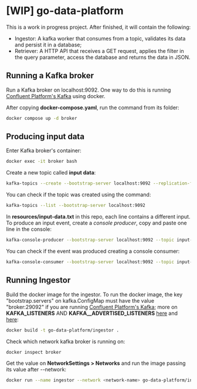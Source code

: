 # [WIP] go-data-platform

This is a work in progress project. After finished, it will contain the following:

- Ingestor: A kafka worker that consumes from a topic, validates its data and persist it in a database;
- Retriever: A HTTP API that receives a GET request, applies the filter in the query parameter, access the database and returns the data in JSON.

## Running a Kafka broker

Run a Kafka broker on localhost:9092. One way to do this is running [Confluent Platform's Kafka](https://docs.confluent.io/platform/current/platform-quickstart.html) using docker.

After copying **docker-compose.yaml**, run the command from its folder:

```bash
docker compose up -d broker
```

## Producing input data

Enter Kafka broker's container:

```bash
docker exec -it broker bash
```

Create a new topic called **input data**:

```bash
kafka-topics --create --bootstrap-server localhost:9092 --replication-factor 1 --partitions 1 --topic input-data
```

You can check if the topic was created using the command:

```bash
kafka-topics --list --bootstrap-server localhost:9092
```

In **resources/input-data.txt** in this repo, each line contains a different input. To produce an input event, create a *console producer*, copy and paste one line in the console:

```bash
kafka-console-producer --bootstrap-server localhost:9092 --topic input-data
```

You can check if the event was produced creating a console consumer:

```bash
kafka-console-consumer --bootstrap-server localhost:9092 --topic input-data --from-beginning
```

## Running Ingestor

Build the docker image for the ingestor. To run the docker image, the key "bootstrap.servers" on kafka.ConfigMap must have the value "broker:29092" if you are running [Confluent Platform's Kafka](https://docs.confluent.io/platform/current/platform-quickstart.html); more on **KAFKA_LISTENERS** AND **KAFKA__ADVERTISED_LISTENERS** [here](https://stackoverflow.com/questions/61990336/kafka-consumer-failed-to-start-connection-refused-connect2-for-127-0-0-1) and [here](https://rmoff.net/2018/08/02/kafka-listeners-explained/):

```bash
docker build -t go-data-platform/ingestor .
```

Check which network kafka broker is running on:

```bash
docker inspect broker
```

Get the value on **NetworkSettings > Networks** and run the image passing its value after --network:

```bash
docker run --name ingestor --network <network-name> go-data-platform/ingestor
```